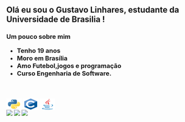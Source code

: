 ## Olá eu sou o Gustavo Linhares, estudante da Universidade de Brasilia !

 
 <h3 align= "left"> Um pouco sobre mim </div>

  - Tenho 19 anos
  - Moro em Brasília 
  - Amo Futebol,jogos e programação
  - Curso Engenharia de Software.
  <br>  

<div style="display: inline_block"><br>
  <img align="center" alt="guPython" height="30" width="40" src="https://raw.githubusercontent.com/devicons/devicon/master/icons/python/python-original.svg">
  <img align="center" alt="guC" height="30" width="40" src=https://raw.githubusercontent.com/devicons/devicon/master/icons/c/c-original.svg
  >
  <img align="center" alt="guJava" height="30" width="40" src=https://raw.githubusercontent.com/devicons/devicon/master/icons/java/java-original.svg
  >
  
  
 
<div> 
  <a href="https://instagram.com/gustavo_linharess" target="_blank"><img src="https://img.shields.io/badge/-Instagram-%23E4405F?style=for-the-badge&logo=instagram&logoColor=white" target="_blank"></a>
  <a href = "mailto:gustavoribeiro.linhares@gmail.com"><img src="https://img.shields.io/badge/-Gmail-%23333?style=for-the-badge&logo=gmail&logoColor=white" target="_blank"></a>
  <a href="https://www.linkedin.com/in/gustavo-linhares-838b7b228/" target="_blank"><img src="https://img.shields.io/badge/-LinkedIn-%230077B5?style=for-the-badge&logo=linkedin&logoColor=white" target="_blank"></a> 
  
</div>
